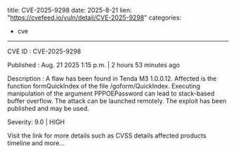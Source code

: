 
title: CVE-2025-9298
date: 2025-8-21
lien: "https://cvefeed.io/vuln/detail/CVE-2025-9298"
categories:
  - cve
---

CVE ID : CVE-2025-9298

Published :  Aug. 21
2025
1:15 p.m. | 2 hours
53 minutes ago

Description : A flaw has been found in Tenda M3 1.0.0.12. Affected is the function formQuickIndex of the file /goform/QuickIndex. Executing manipulation of the argument PPPOEPassword can lead to stack-based buffer overflow. The attack can be launched remotely. The exploit has been published and may be used.

Severity: 9.0 | HIGH

Visit the link for more details
such as CVSS details
affected products
timeline
and more...

